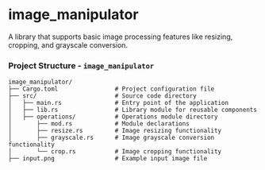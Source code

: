 # image_manipulator
A library that supports basic image processing features like resizing, cropping, and grayscale conversion.

### Project Structure - `image_manipulator`

```text
image_manipulator/
├── Cargo.toml                # Project configuration file
├── src/                      # Source code directory
│   ├── main.rs               # Entry point of the application
│   ├── lib.rs                # Library module for reusable components
│   ├── operations/           # Operations module directory
│       ├── mod.rs            # Module declarations
│       ├── resize.rs         # Image resizing functionality
│       ├── grayscale.rs      # Image grayscale conversion functionality
│       └── crop.rs           # Image cropping functionality
├── input.png                 # Example input image file




